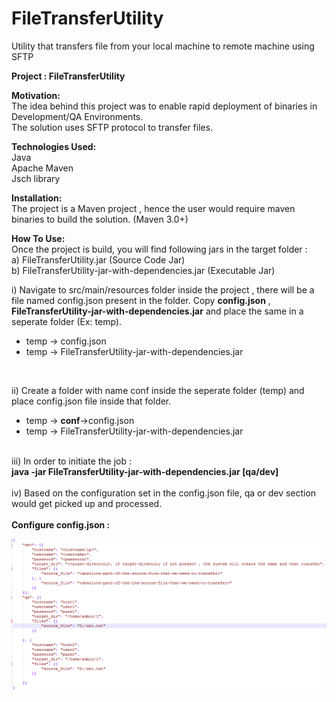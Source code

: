 # FileTransferUtility
Utility that transfers file from your local machine to remote machine using SFTP


<b>Project : FileTransferUtility</b><br/>

<b>Motivation:</b> <br/>
The idea behind this project was to enable rapid deployment of binaries in Development/QA Environments. <br/>
The solution uses SFTP protocol to transfer files.<br/>

<b>Technologies Used:</b><br/>
Java<br/>
Apache Maven<br/>
Jsch library<br/>

<b>Installation:</b><br/>
The project is a Maven project , hence the user would require maven binaries to build the solution. (Maven 3.0+)<br/>

<b>How To Use:</b><br/>
Once the project is build, you will find following jars in the target folder :<br/>
a) FileTransferUtility.jar (Source Code Jar) <br/>
b) FileTransferUtility-jar-with-dependencies.jar (Executable Jar)<br/>

i) Navigate to src/main/resources folder inside the project , there will be a file named config.json present in the folder.
Copy <b>config.json</b> , <b>FileTransferUtility-jar-with-dependencies.jar</b> and place the same in a seperate folder (Ex: temp).
<br/>

<ul>
<li>temp -> config.json</li>
<li>temp -> FileTransferUtility-jar-with-dependencies.jar</li>
</ul>
<br/>

ii) Create a folder with name conf inside the seperate folder (temp) and place config.json file inside that folder.<br/>
<ul>
<li>temp -> <b>conf</b>->config.json</li>
<li>temp -> FileTransferUtility-jar-with-dependencies.jar</li>
</ul>

<br/>
iii) In order to initiate the job :<br/>
<b>java -jar FileTransferUtility-jar-with-dependencies.jar [qa/dev] </b><br/>
<br/>
iv) Based on the configuration set in the config.json file, qa or dev section would get picked up and processed.<br/>

<br/>
<b>Configure config.json :</b><br/>

 ![](config.png)
